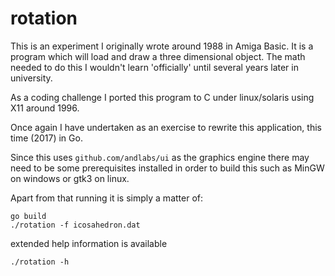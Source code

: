 # rotation
This is an experiment I originally wrote around 1988 in Amiga Basic. It is a program which will load and draw a three dimensional object. The math needed to do this I wouldn't learn 'officially' until several years later in university. 

As a coding challenge I ported this program to C under linux/solaris using X11 around 1996.

Once again I have undertaken as an exercise to rewrite this application, this time (2017) in Go.

Since this uses `github.com/andlabs/ui` as the graphics engine there may need to be some prerequisites installed in order to build this such as MinGW on windows or gtk3 on linux. 

Apart from that running it is simply a matter of:

```
go build
./rotation -f icosahedron.dat
```

extended help information is available
```
./rotation -h
```
